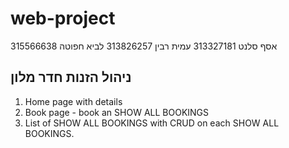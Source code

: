 # web-project
אסף סלנט 313327181
עמית רבין 313826257
לביא חפוטה 315566638  

## ניהול הזנות חדר מלון
 

1. Home page with details
2. Book page - book an SHOW ALL BOOKINGS
3. List of SHOW ALL BOOKINGS with CRUD on each SHOW ALL BOOKINGS. 
